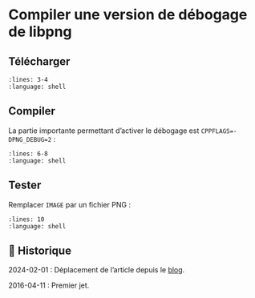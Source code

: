 # Compiler une version de débogage de libpng

## Télécharger

```{literalinclude} snippets/libpng-compiler-une-version-de-debogage.sh
:lines: 3-4
:language: shell
```

## Compiler

La partie importante permettant d’activer le débogage est `CPPFLAGS=-DPNG_DEBUG=2` :

```{literalinclude} snippets/libpng-compiler-une-version-de-debogage.sh
:lines: 6-8
:language: shell
```

## Tester

Remplacer `IMAGE` par un fichier PNG :

```{literalinclude} snippets/libpng-compiler-une-version-de-debogage.sh
:lines: 10
:language: shell
```

## 📜 Historique

2024-02-01
: Déplacement de l’article depuis le [blog](https://www.tiger-222.fr/?d=2016/04/11/13/42/33-libpng-compiler-une-version-de-debogage).

2016-04-11
: Premier jet.
